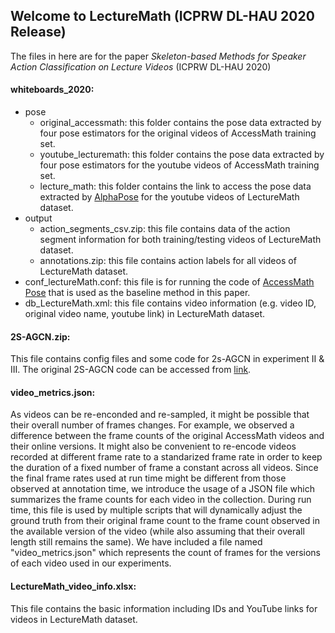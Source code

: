 ## Welcome to LectureMath (ICPRW DL-HAU 2020 Release)
The files in here are for the paper *Skeleton-based Methods for Speaker Action Classification on Lecture Videos* (ICPRW DL-HAU 2020)

#### whiteboards_2020:
- pose
   - original_accessmath: this folder contains the pose data extracted by four pose estimators for the original videos of AccessMath training set.
   - youtube_lecturemath: this folder contains the pose data extracted by four pose estimators for the youtube videos of AccessMath training set.
   - lecture_math: this folder contains the link to access the pose data extracted by [AlphaPose](https://github.com/adaniefei/AlphaPose) for the youtube videos of LectureMath dataset.
- output
   - action_segments_csv.zip: this file contains data of the action segment information for both training/testing videos of LectureMath dataset.
   - annotations.zip: this file contains action labels for all videos of LectureMath dataset.
- conf_lectureMath.conf: this file is for running the code of [AccessMath Pose](https://github.com/adaniefei/AccessMath_Pose) that is used as the baseline method in this paper.
- db_LectureMath.xml: this file contains video information (e.g. video ID, original video name, youtube link) in LectureMath dataset.


#### 2S-AGCN.zip: 
This file contains config files and some code for 2s-AGCN in experiment II & III. The original 2S-AGCN code can be accessed from [link](https://github.com/lshiwjx/2s-AGCN).

#### video_metrics.json: 
As videos can be re-enconded and re-sampled, it might be possible that their overall number of frames changes. For example, we observed a difference between the frame counts of the original AccessMath videos and their online versions. It might also be convenient to re-encode videos recorded at different frame rate to a standarized frame rate in order to keep the duration of a fixed number of frame a constant across all videos.  Since the final frame rates used at run time might be different from those observed at annotation time, we introduce the usage of a JSON file which summarizes the frame counts for each video in the collection. During run time, this file is used by multiple scripts that will dynamically adjust the ground truth from their original frame count to the frame count observed in the available version of the video (while also assuming that their overall length still remains the same). We have included a file named "video_metrics.json" which represents the count of frames for the versions of each video used in our experiments.

#### LectureMath_video_info.xlsx:
This file contains the basic information including IDs and YouTube links for videos in LectureMath dataset. 
